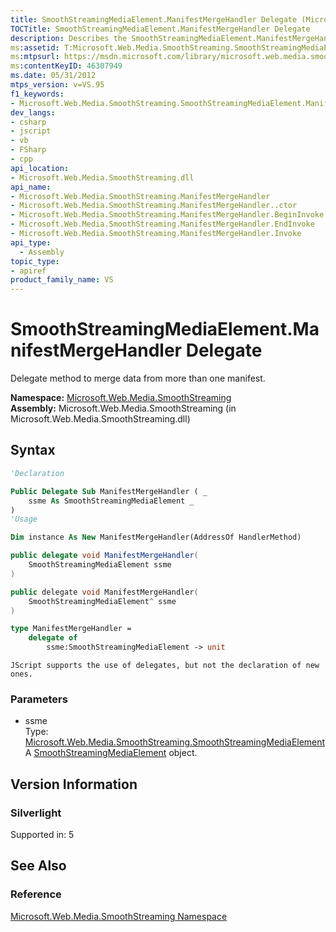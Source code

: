 ```yaml
---
title: SmoothStreamingMediaElement.ManifestMergeHandler Delegate (Microsoft.Web.Media.SmoothStreaming)
TOCTitle: SmoothStreamingMediaElement.ManifestMergeHandler Delegate
description: Describes the SmoothStreamingMediaElement.ManifestMergeHandler Delegate and provides the field's namespace, assembly, syntax, and version information.
ms:assetid: T:Microsoft.Web.Media.SmoothStreaming.SmoothStreamingMediaElement.ManifestMergeHandler
ms:mtpsurl: https://msdn.microsoft.com/library/microsoft.web.media.smoothstreaming.smoothstreamingmediaelement.manifestmergehandler(v=VS.95)
ms:contentKeyID: 46307949
ms.date: 05/31/2012
mtps_version: v=VS.95
f1_keywords:
- Microsoft.Web.Media.SmoothStreaming.SmoothStreamingMediaElement.ManifestMergeHandler
dev_langs:
- csharp
- jscript
- vb
- FSharp
- cpp
api_location:
- Microsoft.Web.Media.SmoothStreaming.dll
api_name:
- Microsoft.Web.Media.SmoothStreaming.ManifestMergeHandler
- Microsoft.Web.Media.SmoothStreaming.ManifestMergeHandler..ctor
- Microsoft.Web.Media.SmoothStreaming.ManifestMergeHandler.BeginInvoke
- Microsoft.Web.Media.SmoothStreaming.ManifestMergeHandler.EndInvoke
- Microsoft.Web.Media.SmoothStreaming.ManifestMergeHandler.Invoke
api_type:
  - Assembly
topic_type:
- apiref
product_family_name: VS
---
```


# SmoothStreamingMediaElement.ManifestMergeHandler Delegate

Delegate method to merge data from more than one manifest.

**Namespace:**  [Microsoft.Web.Media.SmoothStreaming](microsoft-web-media-smoothstreaming-namespace_1.md)  
**Assembly:**  Microsoft.Web.Media.SmoothStreaming (in Microsoft.Web.Media.SmoothStreaming.dll)

## Syntax

```vb
'Declaration

Public Delegate Sub ManifestMergeHandler ( _
    ssme As SmoothStreamingMediaElement _
)
'Usage

Dim instance As New ManifestMergeHandler(AddressOf HandlerMethod)
```

```csharp
public delegate void ManifestMergeHandler(
    SmoothStreamingMediaElement ssme
)
```

```cpp
public delegate void ManifestMergeHandler(
    SmoothStreamingMediaElement^ ssme
)
```

``` fsharp
type ManifestMergeHandler = 
    delegate of 
        ssme:SmoothStreamingMediaElement -> unit
```

```jscript
JScript supports the use of delegates, but not the declaration of new ones.
```

### Parameters

  - ssme  
    Type: [Microsoft.Web.Media.SmoothStreaming.SmoothStreamingMediaElement](smoothstreamingmediaelement-class-microsoft-web-media-smoothstreaming_1.md)  
    A [SmoothStreamingMediaElement](smoothstreamingmediaelement-class-microsoft-web-media-smoothstreaming_1.md) object.

## Version Information

### Silverlight

Supported in: 5  

## See Also

### Reference

[Microsoft.Web.Media.SmoothStreaming Namespace](microsoft-web-media-smoothstreaming-namespace_1.md)
